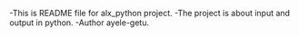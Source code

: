 -This is README file for alx_python project.
-The project is about input and output in python.
-Author ayele-getu.
